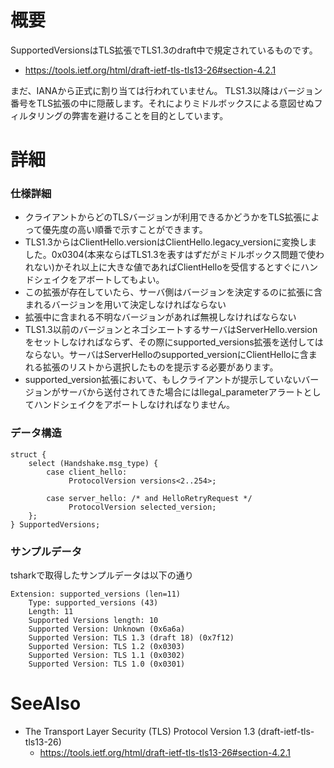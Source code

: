 # 概要
SupportedVersionsはTLS拡張でTLS1.3のdraft中で規定されているものです。
- https://tools.ietf.org/html/draft-ietf-tls-tls13-26#section-4.2.1

まだ、IANAから正式に割り当ては行われていません。
TLS1.3以降はバージョン番号をTLS拡張の中に隠蔽します。それによりミドルボックスによる意図せぬフィルタリングの弊害を避けることを目的としています。

# 詳細

### 仕様詳細
- クライアントからどのTLSバージョンが利用できるかどうかをTLS拡張によって優先度の高い順番で示すことができます。
- TLS1.3からはClientHello.versionはClientHello.legacy_versionに変換しました。0x0304(本来ならばTLS1.3を表すはずだがミドルボックス問題で使われない)かそれ以上に大きな値であればClientHelloを受信するとすぐにハンドシェイクをアボートしてもよい。
- この拡張が存在していたら、サーバ側はバージョンを決定するのに拡張に含まれるバージョンを用いて決定しなければならない
- 拡張中に含まれる不明なバージョンがあれば無視しなければならない
- TLS1.3以前のバージョンとネゴシエートするサーバはServerHello.versionをセットしなければならず、その際にsupported_versions拡張を送付してはならない。サーバはServerHelloのsupported_versionにClientHelloに含まれる拡張のリストから選択したものを提示する必要があります。
- supported_version拡張において、もしクライアントが提示していないバージョンがサーバから送付されてきた場合にはllegal_parameterアラートとしてハンドシェイクをアボートしなければなりません。

### データ構造
```
struct {
    select (Handshake.msg_type) {
        case client_hello:
             ProtocolVersion versions<2..254>;

        case server_hello: /* and HelloRetryRequest */
             ProtocolVersion selected_version;
    };
} SupportedVersions;
```

### サンプルデータ
tsharkで取得したサンプルデータは以下の通り
```
Extension: supported_versions (len=11)
    Type: supported_versions (43)
    Length: 11
    Supported Versions length: 10
    Supported Version: Unknown (0x6a6a)
    Supported Version: TLS 1.3 (draft 18) (0x7f12)
    Supported Version: TLS 1.2 (0x0303)
    Supported Version: TLS 1.1 (0x0302)
    Supported Version: TLS 1.0 (0x0301)
```

# SeeAlso
- The Transport Layer Security (TLS) Protocol Version 1.3 (draft-ietf-tls-tls13-26)
  - https://tools.ietf.org/html/draft-ietf-tls-tls13-26#section-4.2.1
